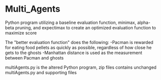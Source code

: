 # Multi_Agents
Python program utilizing a baseline evaluation function, minimax, alpha-beta pruning, and expectimax to create an optimized evaluation function to maximize score

The "better evaluation function" does the following:
-Pacman is rewarded for eating food pellets as quickly as possible, regardless of how close he gets to the ghosts
-Manhattan distance is used as the measurement between Pacman and ghosts

multiAgents.py is the altered Python program, zip files contains unchanged multiAgents.py and supporting files

